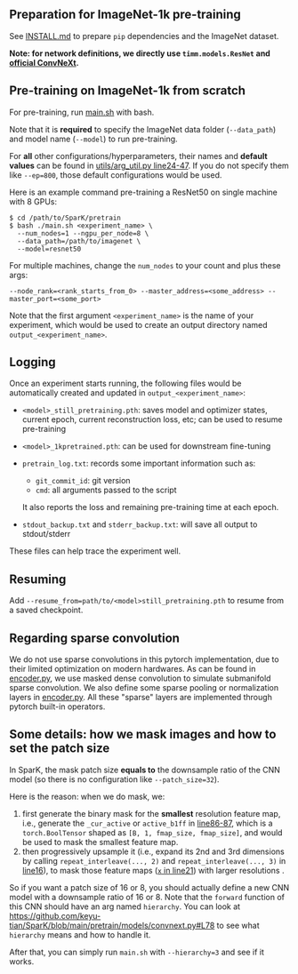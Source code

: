 ## Preparation for ImageNet-1k pre-training

See [INSTALL.md](https://github.com/keyu-tian/SparK/blob/main/INSTALL.md) to prepare `pip` dependencies and the ImageNet dataset.

**Note: for network definitions, we directly use `timm.models.ResNet` and [official ConvNeXt](https://github.com/facebookresearch/ConvNeXt/blob/048efcea897d999aed302f2639b6270aedf8d4c8/models/convnext.py).**


## Pre-training on ImageNet-1k from scratch

For pre-training, run [main.sh](https://github.com/keyu-tian/SparK/blob/main/pretrain/main.sh) with bash.

Note that it is **required** to specify the ImageNet data folder (`--data_path`) and model name (`--model`) to run pre-training.

For **all** other configurations/hyperparameters, their names and **default values** can be found in [utils/arg_util.py line24-47](https://github.com/keyu-tian/SparK/blob/main/pretrain/utils/arg_util.py#L24).
If you do not specify them like `--ep=800`, those default configurations would be used.

Here is an example command pre-training a ResNet50 on single machine with 8 GPUs:
```shell script
$ cd /path/to/SparK/pretrain
$ bash ./main.sh <experiment_name> \
  --num_nodes=1 --ngpu_per_node=8 \
  --data_path=/path/to/imagenet \
  --model=resnet50
```

For multiple machines, change the `num_nodes` to your count and plus these args:
```shell script
--node_rank=<rank_starts_from_0> --master_address=<some_address> --master_port=<some_port>
```

Note that the first argument `<experiment_name>` is the name of your experiment, which would be used to create an output directory named `output_<experiment_name>`.


## Logging

Once an experiment starts running, the following files would be automatically created and updated in `output_<experiment_name>`:

- `<model>_still_pretraining.pth`: saves model and optimizer states, current epoch, current reconstruction loss, etc; can be used to resume pre-training
- `<model>_1kpretrained.pth`: can be used for downstream fine-tuning
- `pretrain_log.txt`: records some important information such as:
    - `git_commit_id`: git version
    - `cmd`: all arguments passed to the script
    
    It also reports the loss and remaining pre-training time at each epoch.

- `stdout_backup.txt` and `stderr_backup.txt`: will save all output to stdout/stderr

These files can help trace the experiment well.


## Resuming

Add `--resume_from=path/to/<model>still_pretraining.pth` to resume from a saved checkpoint.


## Regarding sparse convolution

We do not use sparse convolutions in this pytorch implementation, due to their limited optimization on modern hardwares.
As can be found in [encoder.py](https://github.com/keyu-tian/SparK/blob/main/pretrain/encoder.py), we use masked dense convolution to simulate submanifold sparse convolution.
We also define some sparse pooling or normalization layers in [encoder.py](https://github.com/keyu-tian/SparK/blob/main/pretrain/encoder.py).
All these "sparse" layers are implemented through pytorch built-in operators.


## Some details: how we mask images and how to set the patch size

In SparK, the mask patch size **equals to** the downsample ratio of the CNN model (so there is no configuration like `--patch_size=32`).

Here is the reason: when we do mask, we:

1. first generate the binary mask for the **smallest** resolution feature map, i.e., generate the `_cur_active` or `active_b1ff` in [line86-87](https://github.com/keyu-tian/SparK/blob/main/pretrain/spark.py#L86), which is a `torch.BoolTensor` shaped as `[B, 1, fmap_size, fmap_size]`, and would be used to mask the smallest feature map.
3. then progressively upsample it (i.e., expand its 2nd and 3rd dimensions by calling `repeat_interleave(..., 2)` and `repeat_interleave(..., 3)` in [line16](https://github.com/keyu-tian/SparK/blob/main/pretrain/encoder.py#L16)), to mask those feature maps ([`x` in line21](https://github.com/keyu-tian/SparK/blob/main/pretrain/encoder.py#L21)) with larger resolutions .

So if you want a patch size of 16 or 8, you should actually define a new CNN model with a downsample ratio of 16 or 8.
Note that the `forward` function of this CNN should have an arg named `hierarchy`. You can look at https://github.com/keyu-tian/SparK/blob/main/pretrain/models/convnext.py#L78 to see what `hierarchy` means and how to handle it.

After that, you can simply run `main.sh` with `--hierarchy=3` and see if it works.
